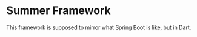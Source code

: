 Summer Framework
================

This framework is supposed to mirror what Spring Boot is like, but in Dart.
